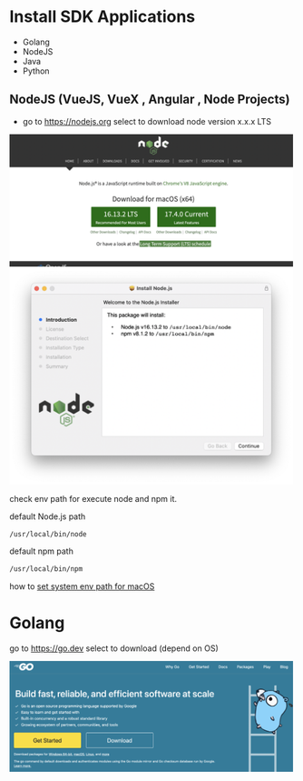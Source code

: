 # Install SDK Applications

- Golang
- NodeJS
- Java
- Python



## NodeJS (VueJS, VueX , Angular , Node Projects)

- go to https://nodejs.org select to download node version x.x.x LTS

<img src="../images/78.png" alt="drawing" width="500"/>


<img src="../images/79.png" alt="drawing" width="500"/>

check env path for execute node and npm it.

default Node.js path

```bash
/usr/local/bin/node
```

default npm path

```bash
/usr/local/bin/npm
```


how to [set system env path for macOS](../others/set-env-path-macOS.md)


# Golang

go to https://go.dev select to download (depend on OS)

<img src="../images/81.png" alt="drawing" width="500"/>
